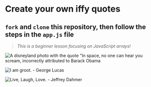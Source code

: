 # Create your own iffy quotes

## `fork` and `clone` this repository, then follow the steps in the `app.js` file

> _This is a beginner lesson focusing on JavaScript arrays!_

![A disneyland photo with the quote "In space, no one can hear you scream, incorrectly attributed to Barack Obama](https://i.imgur.com/4GcIUto.png)

![I am groot. - George Lucas](https://i.imgur.com/kOGWvqW.png)

![Live, Laugh, Love. - Jeffrey Dahmer](https://i.imgur.com/Euayr2S.png)